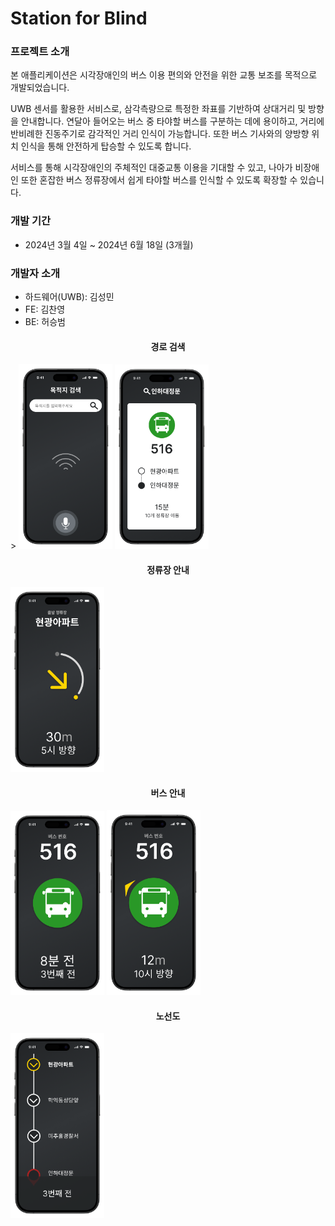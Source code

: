 # Station for Blind

### 프로젝트 소개
본 애플리케이션은 시각장애인의 버스 이용 편의와 안전을 위한 교통 보조를 목적으로 개발되었습니다.

UWB 센서를 활용한 서비스로, 삼각측량으로 특정한 좌표를 기반하여 상대거리 및 방향을 안내합니다. 
연달아 들어오는 버스 중 타야할 버스를 구분하는 데에 용이하고, 거리에 반비례한 진동주기로 감각적인 거리 인식이 가능합니다. 
또한 버스 기사와의 양방향 위치 인식을 통해 안전하게 탑승할 수 있도록 합니다.

서비스를 통해 시각장애인의 주체적인 대중교통 이용을 기대할 수 있고, 나아가 비장애인 또한 혼잡한 버스 정류장에서 쉽게 타야할 버스를 인식할 수 있도록 확장할 수 있습니다.

### 개발 기간
- 2024년 3월 4일 ~ 2024년 6월 18일 (3개월)

### 개발자 소개

- 하드웨어(UWB): 김성민
- FE: 김찬영
- BE: 허승범

<h4 align="center">경로 검색</h4>
<div display="flex" style="justify-content: center">>
<img src="https://github.com/V-rainstorming/Android-Station-for-Blind/blob/main/Group%20119%20(1).png" width="150"/>
<img src="https://github.com/V-rainstorming/Android-Station-for-Blind/blob/main/Group%20120.png" width="150"/>
</div>

<h4 align="center">정류장 안내</h4>
<div display="flex" style="justify-content: center">
  <img src="https://github.com/V-rainstorming/Android-Station-for-Blind/blob/main/Group%20133%20(2).png" width="150"/>
</div>

<h4 align="center">버스 안내</h4>
<div display="flex" style="justify-content: center">
  <img src="https://github.com/V-rainstorming/Android-Station-for-Blind/blob/main/Group%20134.png" width="150"/>
  <img src="https://github.com/V-rainstorming/Android-Station-for-Blind/blob/main/Group%20161.png" width="150"/>
</div>

<h4 align="center">노선도</h4>
<div display="flex" style="justify-content: center">
  <img src="https://github.com/V-rainstorming/Android-Station-for-Blind/blob/main/Group%20121%20(1).png" width="150"/>
</div>
